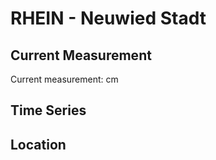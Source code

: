 # RHEIN - Neuwied Stadt

## Current Measurement

Current measurement: <Value topic="rivers/pegel-online/RHEIN/Neuwied-Stadt/measurementValue"/> cm

## Time Series

<TimeSeries topic="rivers/pegel-online/RHEIN/Neuwied-Stadt/measurementValue" period="week" />

## Location

<WorldMap>
  <Marker lat="50.424277225910984" lon="7.45745274618849" labelTopic="rivers/pegel-online/RHEIN/Neuwied-Stadt/measurementValue" />
</WorldMap>
